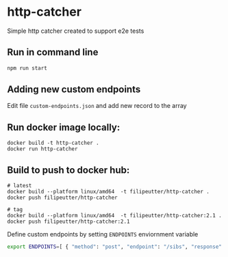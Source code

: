 # http-catcher
Simple http catcher created to support e2e tests

## Run in command line
```bash
npm run start
```

## Adding new custom endpoints
Edit file `custom-endpoints.json` and add new record to the array

## Run docker image locally:
```shell
docker build -t http-catcher .
docker run http-catcher
```


## Build to push to docker hub:
```shell
# latest
docker build --platform linux/amd64  -t filipeutter/http-catcher .
docker push filipeutter/http-catcher

# tag
docker build --platform linux/amd64  -t filipeutter/http-catcher:2.1 .
docker push filipeutter/http-catcher:2.1
```

Define custom endpoints by setting `ENDPOINTS` enviornment variable
```bash
export ENDPOINTS=[ { "method": "post", "endpoint": "/sibs", "response": {"formContext": "zzz", "transactionID": 123456}, "sideEffect": { "url": "http://localhost:3000/wh/sibs", "method": "post", "body": { "merchantTransactionId": "{{merchantTransactionId}}"} } } ]
```


